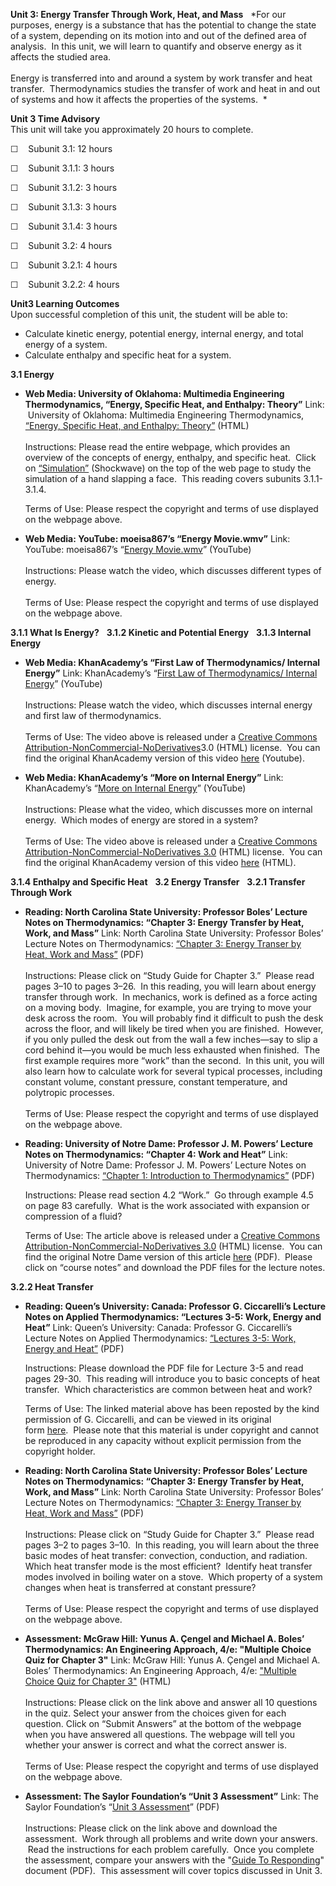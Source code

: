 **Unit 3: Energy Transfer Through Work, Heat, and Mass** <span
id="3"></span> 
*For our purposes, energy is a substance that has the potential to
change the state of a system, depending on its motion into and out of
the defined area of analysis.  In this unit, we will learn to quantify
and observe energy as it affects the studied area.  
              
 Energy is transferred into and around a system by work transfer and
heat transfer.  Thermodynamics studies the transfer of work and heat in
and out of systems and how it affects the properties of the systems.  *

**Unit 3 Time Advisory**  
This unit will take you approximately 20 hours to complete.

☐    Subunit 3.1: 12 hours

☐    Subunit 3.1.1: 3 hours  
  
 ☐    Subunit 3.1.2: 3 hours  
  
 ☐    Subunit 3.1.3: 3 hours  
  
 ☐    Subunit 3.1.4: 3 hours

☐    Subunit 3.2: 4 hours

☐    Subunit 3.2.1: 4 hours  
  
 ☐    Subunit 3.2.2: 4 hours

**Unit3 Learning Outcomes**  
Upon successful completion of this unit, the student will be able to:  
-   Calculate kinetic energy, potential energy, internal energy, and
    total energy of a system.
-   Calculate enthalpy and specific heat for a system.

**3.1 Energy** <span id="3.1"></span> 
-   **Web Media: University of Oklahoma: Multimedia Engineering
    Thermodynamics, “Energy, Specific Heat, and Enthalpy: Theory”**
    Link:  University of Oklahoma: Multimedia Engineering
    Thermodynamics, [“Energy, Specific Heat, and Enthalpy:
    Theory”](http://www.ecourses.ou.edu/cgi-bin/ebook.cgi?doc=&topic=th&chap_sec=01.4&page=theory)
    (HTML)  
        
     Instructions: Please read the entire webpage, which provides an
    overview of the concepts of energy, enthalpy, and specific heat. 
    Click on
    [“Simulation”](http://www.ecourses.ou.edu/cgi-bin/ebook.cgi?doc=&topic=th&chap_sec=01.4&page=sim)
    (Shockwave) on the top of the web page to study the simulation of a
    hand slapping a face.  This reading covers subunits 3.1.1-3.1.4.  
      
     Terms of Use: Please respect the copyright and terms of use
    displayed on the webpage above.

-   **Web Media: YouTube: moeisa867’s “Energy Movie.wmv”**
    Link: YouTube: moeisa867’s “[Energy
    Movie.wmv](http://www.youtube.com/watch?v=lCFxwfq_bbM)” (YouTube)  
        
     Instructions: Please watch the video, which discusses different
    types of energy.  
        
     Terms of Use: Please respect the copyright and terms of use
    displayed on the webpage above.

**3.1.1 What Is Energy?** <span id="3.1.1"></span> 
**3.1.2 Kinetic and Potential Energy** <span id="3.1.2"></span> 
**3.1.3 Internal Energy** <span id="3.1.3"></span> 
-   **Web Media: KhanAcademy’s “First Law of Thermodynamics/ Internal
    Energy”**
    Link: KhanAcademy’s “[First Law of Thermodynamics/ Internal
    Energy](http://www.youtube.com/watch?v=m4pJUGF9w-I&list=PLD98B9AFA2659A185)”
    (YouTube)  
        
     Instructions: Please watch the video, which discusses internal
    energy and first law of thermodynamics.  
        
     Terms of Use: The video above is released under a [Creative Commons
    Attribution-NonCommercial-NoDerivatives](http://creativecommons.org/licenses/by-nc-nd/3.0/)3.0
    (HTML) license.  You can find the original KhanAcademy version of
    this video
    [here](http://www.khanacademy.org/video/first-law-of-thermodynamics--internal-energy?playlist=Chemistry) (Youtube).

-   **Web Media: KhanAcademy’s “More on Internal Energy”**
    Link: KhanAcademy’s “[More on Internal
    Energy](http://www.youtube.com/watch?v=-H-EryXAqc8&list=PLD98B9AFA2659A185&index=8)”
    (YouTube)  
        
     Instructions: Please what the video, which discusses more on
    internal energy.  Which modes of energy are stored in a system?  
        
     Terms of Use: The video above is released under a [Creative Commons
    Attribution-NonCommercial-NoDerivatives
    3.0](http://creativecommons.org/licenses/by-nc-nd/3.0/) (HTML)
    license.  You can find the original KhanAcademy version of this
    video
    [here](http://www.khanacademy.org/video/more-on-internal-energy?playlist=Chemistry) (HTML).

**3.1.4 Enthalpy and Specific Heat** <span id="3.1.4"></span> 
**3.2 Energy Transfer** <span id="3.2"></span> 
**3.2.1 Transfer Through Work** <span id="3.2.1"></span> 
-   **Reading: North Carolina State University: Professor Boles’ Lecture
    Notes on Thermodynamics: “Chapter 3: Energy Transfer by Heat, Work,
    and Mass”**
    Link: North Carolina State University: Professor Boles’ Lecture
    Notes on Thermodynamics: [“Chapter 3: Energy Transer by Heat, Work
    and
    Mass”](http://www.saylor.org/site/wp-content/uploads/2013/08/BolesLectureNotesThermodynamicsChapter3.pdf)
    (PDF)  
        
     Instructions: Please click on “Study Guide for Chapter 3.”  Please
    read pages 3–10 to pages 3–26.  In this reading, you will learn
    about energy transfer through work.  In mechanics, work is defined
    as a force acting on a moving body.  Imagine, for example, you are
    trying to move your desk across the room.  You will probably find it
    difficult to push the desk across the floor, and will likely be
    tired when you are finished.  However, if you only pulled the desk
    out from the wall a few inches—say to slip a cord behind it—you
    would be much less exhausted when finished.  The first example
    requires more “work” than the second.  In this unit, you will also
    learn how to calculate work for several typical processes, including
    constant volume, constant pressure, constant temperature, and
    polytropic processes.  
        
     Terms of Use: Please respect the copyright and terms of use
    displayed on the webpage above.

-   **Reading: University of Notre Dame: Professor J. M. Powers’ Lecture
    Notes on Thermodynamics: “Chapter 4: Work and Heat”**
    Link: University of Notre Dame: Professor J. M. Powers’ Lecture
    Notes on Thermodynamics: [“Chapter 1: Introduction to
    Thermodynamics”](http://www.saylor.org/site/wp-content/uploads/2013/01/ME103_Powers-Lecture-on-Thermodynamics.pdf) (PDF)  
      
     Instructions: Please read section 4.2 “Work.”  Go through example
    4.5 on page 83 carefully.  What is the work associated with
    expansion or compression of a fluid?  
      
     Terms of Use: The article above is released under a [Creative
    Commons Attribution-NonCommercial-NoDerivatives
    3.0](http://creativecommons.org/licenses/by-nc-nd/3.0/) (HTML)
    license.  You can find the original Notre Dame version of this
    article [here](http://www3.nd.edu/%7Epowers/ame.20231/) (PDF).
     Please click on “course notes” and download the PDF files for the
    lecture notes.

**3.2.2 Heat Transfer** <span id="3.2.2"></span> 
-   **Reading: Queen’s University: Canada: Professor G. Ciccarelli’s
    Lecture Notes on Applied Thermodynamics: “Lectures 3-5: Work, Energy
    and Heat”**
    Link: Queen’s University: Canada: Professor G. Ciccarelli’s Lecture
    Notes on Applied Thermodynamics: [“Lectures 3-5: Work, Energy and
    Heat”](http://www.saylor.org/site/wp-content/uploads/2013/01/ME103-3.2.2_Ciccarcelli_Introduction-to-Thermodynamics_Lecture-3-5.pdf)
    (PDF)  
      
     Instructions: Please download the PDF file for Lecture 3-5 and read
    pages 29-30.  This reading will introduce you to basic concepts of
    heat transfer.  Which characteristics are common between heat and
    work?  
      
     Terms of Use: The linked material above has been reposted by the
    kind permission of G. Ciccarelli, and can be viewed in its original
    form [here](http://me.queensu.ca/Courses/230/LectureNotes.html).  Please
    note that this material is under copyright and cannot be reproduced
    in any capacity without explicit permission from the copyright
    holder. 

-   **Reading: North Carolina State University: Professor Boles’ Lecture
    Notes on Thermodynamics: “Chapter 3: Energy Transfer by Heat, Work,
    and Mass”**
    Link: North Carolina State University: Professor Boles’ Lecture
    Notes on Thermodynamics: [“Chapter 3: Energy Transer by Heat, Work
    and
    Mass”](http://www.saylor.org/site/wp-content/uploads/2013/08/BolesLectureNotesThermodynamicsChapter3.pdf)
    (PDF)  
        
     Instructions: Please click on “Study Guide for Chapter 3.”  Please
    read pages 3–2 to pages 3–10.  In this reading, you will learn about
    the three basic modes of heat transfer: convection, conduction, and
    radiation. Which heat transfer mode is the most efficient?  Identify
    heat transfer modes involved in boiling water on a stove.  Which
    property of a system changes when heat is transferred at constant
    pressure?  
        
     Terms of Use: Please respect the copyright and terms of use
    displayed on the webpage above.

-   **Assessment: McGraw Hill: Yunus A. Çengel and Michael A. Boles’
    Thermodynamics: An Engineering Approach, 4/e: "Multiple Choice Quiz
    for Chapter 3"**
    Link: McGraw Hill: Yunus A. Çengel and Michael A. Boles’
    Thermodynamics: An Engineering Approach, 4/e: ["Multiple Choice Quiz
    for Chapter
    3"](http://highered.mcgraw-hill.com/sites/007352932x/student_view0/chapter3/multiple_choice_quiz.html)
    (HTML)  
        
     Instructions: Please click on the link above and answer all 10
    questions in the quiz. Select your answer from the choices given for
    each question. Click on “Submit Answers” at the bottom of the
    webpage when you have answered all questions. The webpage will tell
    you whether your answer is correct and what the correct answer is.
        
        
     Terms of Use: Please respect the copyright and terms of use
    displayed on the webpage above.

-   **Assessment: The Saylor Foundation’s “Unit 3 Assessment”**
    Link: The Saylor Foundation’s “[Unit 3
    Assessment](http://www.saylor.org/site/wp-content/uploads/2012/08/ME103-OC-Assessment-3-FINAL.pdf)”
    (PDF)  
        
     Instructions: Please click on the link above and download the
    assessment.  Work through all problems and write down your answers.
     Read the instructions for each problem carefully.  Once you
    complete the assessment, compare your answers with the "[Guide To
    Responding](http://www.saylor.org/site/wp-content/uploads/2012/08/ME103-OC-Assessment-3-GTR-FINAL.pdf)"
    document (PDF).  This assessment will cover topics discussed in Unit
    3.


